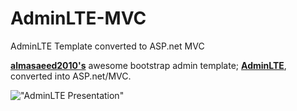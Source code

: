 # AdminLTE-MVC
AdminLTE Template converted to ASP.net MVC

**[almasaeed2010's](https://github.com/almasaeed2010)** awesome bootstrap admin template; **[AdminLTE](https://github.com/almasaeed2010/AdminLTE)**, converted into ASP.net/MVC.

!["AdminLTE Presentation"](http://almsaeedstudio.com/adminlte2.png "AdminLTE Presentation")
